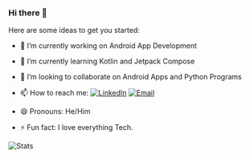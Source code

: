### Hi there 👋



Here are some ideas to get you started:

- 🔭 I’m currently working on Android App Development
- 🌱 I’m currently learning Kotlin and Jetpack Compose
- 👯 I’m looking to collaborate on Android Apps and Python Programs
- 📫 How to reach me: [![LinkedIn](https://img.shields.io/badge/LinkedIn-KrishnaSharmaK?logo=LinkedIn)](https://www.linkedin.com/in/krishna-sharma-k)
 [![Email](https://img.shields.io/badge/Gmail-KrishnaSharmaK?logo=Gmail)](mailto:krishnasharma.k2023@vitstudent.ac.in)

- 😄 Pronouns: He/Him
- ⚡ Fun fact: I love everything Tech.

![Stats](https://github-readme-stats.vercel.app/api?username=krishnasharmak05&theme=dark&show_icons=true)